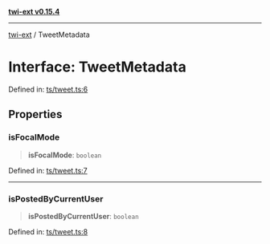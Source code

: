 [**twi-ext v0.15.4**](../README.md)

***

[twi-ext](../README.md) / TweetMetadata

# Interface: TweetMetadata

Defined in: [ts/tweet.ts:6](https://github.com/Robot-Inventor/twi-ext/blob/e4f881062839cdf3cc18a87d323a12995b68badf/src/ts/tweet.ts#L6)

## Properties

### isFocalMode

> **isFocalMode**: `boolean`

Defined in: [ts/tweet.ts:7](https://github.com/Robot-Inventor/twi-ext/blob/e4f881062839cdf3cc18a87d323a12995b68badf/src/ts/tweet.ts#L7)

***

### isPostedByCurrentUser

> **isPostedByCurrentUser**: `boolean`

Defined in: [ts/tweet.ts:8](https://github.com/Robot-Inventor/twi-ext/blob/e4f881062839cdf3cc18a87d323a12995b68badf/src/ts/tweet.ts#L8)
